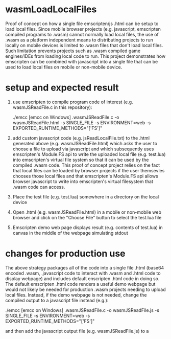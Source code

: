 # wasmLoadLocalFiles
Proof of concept on how a single file emscripten/js .html can be setup to load local files.
Since mobile browser projects (e.g. javascript, emscripten compiled programs to .wasm) cannot normally load local files, the use of .wasm as a platform independent means to distributing projects to run locally on mobile devices is limited to .wasm files that don't load local files. Such limitation prevents projects such as .wasm compiled game engines/IDEs from loading local code to run. This project demonstrates how emscripten can be combined with javascript into a single file that can be used to load local files on mobile or non-mobile device. 

# setup and expected result
1. use emscripten to compile program code of interest (e.g. wasmJSReadFile.c in this repository):
   
   ./emcc [emcc on Windows] .wasmJSReadFile.c -o wasmJSReadFile.html -s SINGLE_FILE -s ENVIRONMENT=web -s EXPORTED_RUNTIME_METHODS="['FS']"
   
3. add custom javascript code (e.g. jsReadLocalFile.txt) to the .html generated above (e.g. wasmJSReadFile.html) which asks the user to
   choose a file to upload via javascript and which subsequently uses emscripten's Module.FS api to write the uploaded local file
   (e.g. test.lua) into emscripten's virtual file system so that it can be used by the compiled .wasm code. This proof of concept project
   relies on the fact that local files can be loaded by browser projects if the user themsevles chooses those local files and that
   emscripten's Module.FS api allows browser javascript to write into emscripten's virtual filesystem that .wasm code can access.
4. Place the test file (e.g. test.lua) somewhere in a directory on the local device
5. Open .html (e.g. wasmJSReadFile.html) in a mobile or non-mobile web browser and click on the "Choose File" button to select the test.lua file
6. Emscripten demo web page displays result (e.g. contents of test.lua) in canvas in the middle of the webpage simulating stdout

# changes for production use
The above strategy packages all of the code into a single file .html (base64 encoded .wasm, .javascript code to interact with .wasm and
.html code to display webpage) and includes default enscripten .html code in doing so. The default emscripten .html code renders a useful demo webpage but would not likely be needed for production .wasm projects needing to upload local files. Instead, if the demo webpage is not needed,
change the compiled output to a javascript file instead (e.g.):

./emcc [emcc on Windows] .wasmJSReadFile.c -o wasmJSReadFile.js -s SINGLE_FILE -s ENVIRONMENT=web -s EXPORTED_RUNTIME_METHODS="['FS']"

and then add the javascript output file (e.g. wasmJSReadFile.js) to a <script> in your own .html file. 

# acknowledgements
Thanks to @morew4rd for encouraging me to create this proof of concept
Thanks to @akkartik, @zbtnot, and @sbc100 for tips on how to create this project 😊
